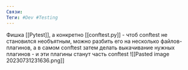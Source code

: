 ```yaml
---
Связи: 
Теги: #Dev #Testing
---
```

Фишка [[Pytest]], а конкретно [[conftest.py]] - чтоб conftest не становился необъятным, можно разбить его на несколько файлов-плагинов, а в самом conftest затем делать выкачивание нужных плагинов - и эти плагины станут часть conftest
![[Pasted image 20230731231636.png]]